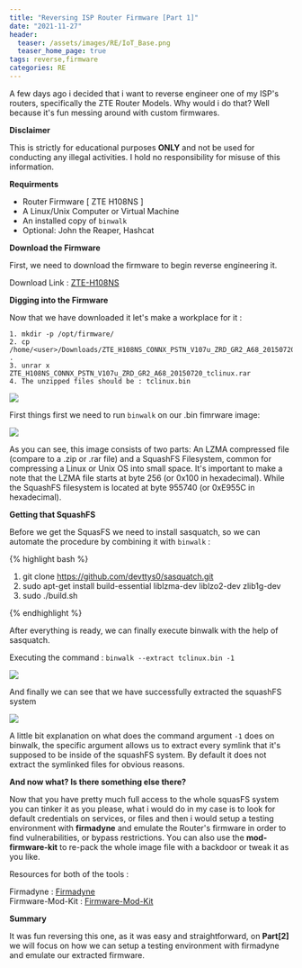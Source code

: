 ```yaml
---
title: "Reversing ISP Router Firmware [Part 1]"
date: "2021-11-27"
header:
  teaser: /assets/images/RE/IoT_Base.png
  teaser_home_page: true
tags: reverse,firmware
categories: RE
---
```


A few days ago i decided that i want to reverse engineer one of my ISP's routers, specifically the ZTE Router Models. Why would i do that? Well because it's fun messing around with custom firmwares. 

**Disclaimer**

This is strictly for educational purposes <b>ONLY</b> and not be used for conducting any illegal activities. I hold no responsibility for misuse of this information.


**Requirments**

  * Router Firmware [ ZTE H108NS ]
  * A Linux/Unix Computer or Virtual Machine
  * An installed copy of ``binwalk``
  * Optional: John the Reaper, Hashcat

**Download the Firmware**

First, we need to download the firmware to begin reverse engineering it.

Download Link : <a href="https://help.cosmote.gr/system/templates/selfservice/gnosisgr/Files2/ZTE_H108NS_CONNX_PSTN_V107u_ZRD_GR2_A68_20150720_tclinux.rar" > ZTE-H108NS</a>

**Digging into the Firmware** 

Now that we have downloaded it let's make a workplace for it : 

    1. mkdir -p /opt/firmware/
    2. cp /home/<user>/Downloads/ZTE_H108NS_CONNX_PSTN_V107u_ZRD_GR2_A68_20150720_tclinux.rar .
    3. unrar x ZTE_H108NS_CONNX_PSTN_V107u_ZRD_GR2_A68_20150720_tclinux.rar
    4. The unzipped files should be : tclinux.bin


<img src="{{ site.baseurl }}/assets/images/RE/2021-11-27_23-43_ls.png">




First things first we need to run ``binwalk`` on our .bin fimrware image: 

<img src="{{ site.baseurl }}/assets/images/RE/2021-11-27_23-51_binwalk.png">

As you can see, this image consists of two parts: An LZMA compressed file (compare to a .zip or .rar file) and a SquashFS Filesystem, common for compressing a Linux or Unix OS into small space. It's important to make a note that the LZMA file starts at byte 256 (or 0x100 in hexadecimal). While the SquashFS filesystem is located at byte 955740 (or 0xE955C in hexadecimal).

**Getting that SquashFS**

Before we get the SquasFS we need to install sasquatch, so we can automate the procedure by combining it with ``binwalk`` :

 {% highlight bash %}
   1. git clone https://github.com/devttys0/sasquatch.git
   2. sudo apt-get install build-essential liblzma-dev liblzo2-dev zlib1g-dev
   3. sudo ./build.sh

{% endhighlight %}

 After everything is ready, we can finally execute binwalk with the help of sasquatch.
 
Executing the command : ``binwalk --extract tclinux.bin -1``

 <img src="{{ site.baseurl }}/assets/images/RE/2021-11-28_00-36_binwalk_preserve.png">

  And finally we can see that we have successfully extracted the squashFS system


<img src="{{ site.baseurl }}/assets/images/RE/2021-11-28_00-38_squash_ex.png">

  A little bit explanation on what does the command argument ``-1`` does on binwalk, the specific argument allows us to extract every symlink that it's supposed to be inside of the  squashFS system. By default it does not extract the symlinked files for obvious reasons.


  **And now what? Is there something else there?**

  Now that you have pretty much full access to the whole squasFS system you can tinker it as you please, what i would do in my case is to look for default credentials on services, or files and then i would setup a testing environment with  <b>firmadyne</b> and emulate the Router's firmware in order to find vulnerabilities, or bypass restrictions. Υou can also use the <b>mod-firmware-kit</b> to re-pack the whole image file with a backdoor or tweak it as you like.

  Resources for both of the tools : 

  Firmadyne : <a href="https://github.com/firmadyne/firmadyne" > Firmadyne</a><br>
  Firmware-Mod-Kit : <a href="https://www.kali.org/tools/firmware-mod-kit/" > Firmware-Mod-Kit</a> 


  **Summary**

  It was fun reversing this one, as it was easy and straightforward, on  <b>Part[2]</b> we will focus on how we can setup a testing environment with firmadyne and emulate our extracted firmware.